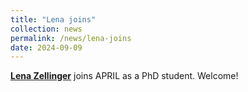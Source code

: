 ```yaml
---
title: "Lena joins"
collection: news
permalink: /news/lena-joins
date: 2024-09-09
---
```

<a href="/people"><b>Lena Zellinger</b></a> joins APRIL as a PhD student. Welcome!
